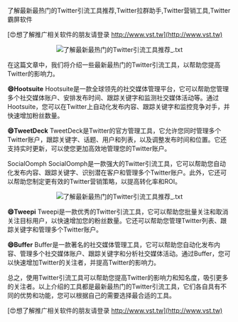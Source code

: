 了解最新最热门的Twitter引流工具推荐,Twitter拉群助手,Twitter营销工具,Twitter霸屏软件

[😍想了解推广相关软件的朋友请登录 http://www.vst.tw](http://www.vst.tw)

 <center><img src="https://vst.tw/MP4/tuiguang/png/6.png" alt="了解最新最热门的Twitter引流工具推荐_.txt"></center>

在这篇文章中，我们将介绍一些最新最热门的Twitter引流工具，以帮助您提高Twitter的影响力。

**😄Hootsuite**
Hootsuite是一款全球领先的社交媒体管理平台，它可以帮助您管理多个社交媒体账户、安排发布时间、跟踪关键字和监测社交媒体活动等。通过Hootsuite，您可以在Twitter上自动化发布内容、跟踪关键字和监控竞争对手，并快速增加粉丝数量。

**😄TweetDeck**
TweetDeck是Twitter的官方管理工具，它允许您同时管理多个Twitter账户，跟踪关键字、话题、用户和列表，以及调整发布时间和位置。它还支持实时更新，可以使您更加高效地管理您的Twitter账户。

SocialOomph
SocialOomph是一款强大的Twitter引流工具，它可以帮助您自动化发布内容、跟踪关键字、识别潜在客户和管理多个Twitter账户。此外，它还可以帮助您制定更有效的Twitter营销策略，以提高转化率和ROI。

 <center><img src="https://vst.tw/MP4/tuiguang/png/0.png" alt="了解最新最热门的Twitter引流工具推荐_.txt"></center>

**😄Tweepi**
Tweepi是一款优秀的Twitter引流工具，它可以帮助您批量关注和取消关注目标用户，以快速增加您的粉丝数量。它还可以帮助您管理Twitter列表、跟踪关键字和管理多个Twitter账户。

**😄Buffer**
Buffer是一款著名的社交媒体管理工具，它可以帮助您自动化发布内容、管理多个社交媒体账户、跟踪关键字和分析社交媒体活动。通过Buffer，您可以快速增加Twitter的关注者，并提高Twitter的影响力。

总之，使用Twitter引流工具可以帮助您提高Twitter的影响力和知名度，吸引更多的关注者。以上介绍的工具都是最新最热门的Twitter引流工具，它们各自具有不同的优势和功能，您可以根据自己的需要选择最合适的工具。

[😍想了解推广相关软件的朋友请登录 http://www.vst.tw](http://www.vst.tw)



